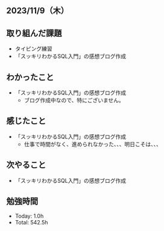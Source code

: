 ## 2023/11/9（木）

## 取り組んだ課題

- タイピング練習
- 「スッキリわかるSQL入門」の感想ブログ作成

## わかったこと

- 「スッキリわかるSQL入門」の感想ブログ作成
  - ブログ作成中なので、特にございません。


## 感じたこと
- 「スッキリわかるSQL入門」の感想ブログ作成
  - 仕事で時間がなく、進められなかった、、、明日こそは、、、

## 次やること

- 「スッキリわかるSQL入門」の感想ブログ作成

## 勉強時間

- Today: 1.0h
- Total: 542.5h
